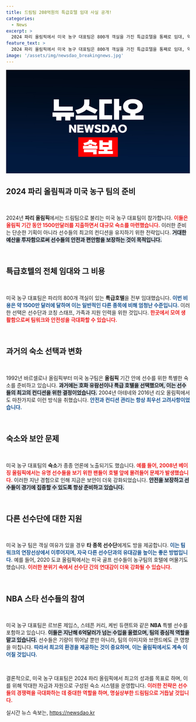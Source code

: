 ```yaml
---
title: 드림팀 208억원의 특급호텔 임대 사실 공개!
categories:
  - News
excerpt: >
  2024 파리 올림픽에서 미국 농구 대표팀은 800개 객실을 가진 특급호텔을 통째로 임대, 약 1500만 달러를 지출하며 화려한 대접을 받고 있습니다. 드림팀의 비결을 공개합니다!
feature_text: >
  2024 파리 올림픽에서 미국 농구 대표팀은 800개 객실을 가진 특급호텔을 통째로 임대, 약 1500만 달러를 지출하며 화려한 대접을 받고 있습니다. 드림팀의 비결을 공개합니다!
image: '/assets/img/newsdao_breakingnews.jpg'
---
```


<p><img src="/assets/img/newsdao_breakingnews.jpg" alt="ranknews 속보" /></p>

<h2 data-ke-size="size26">2024 파리 올림픽과 미국 농구 팀의 준비</h2>

<p data-ke-size="size16">&nbsp;</p>

<p>2024년 <b>파리 올림픽</b>에서는 드림팀으로 불리는 미국 농구 대표팀이 참가합니다. <b><span style="color: #ee2323;">이들은 올림픽 기간 동안 1500만달러를 지출하면서 대규모 숙소를 마련했습니다.</span></b> 이러한 준비는 단순한 기획이 아니라 선수들의 최고의 컨디션을 유지하기 위한 전략입니다. <b><span style="background-color: #21538527;">거대한 예산을 투자함으로써 선수들의 안전과 편안함을 보장하는 것이 목적입니다.</span></b> </p>

<p data-ke-size="size16">&nbsp;</p>

<h2 data-ke-size="size26">특급호텔의 전체 임대와 그 비용</h2>

<p data-ke-size="size16">&nbsp;</p>

<p>미국 농구 대표팀은 파리의 800개 객실이 있는 <b>특급호텔</b>을 전부 임대했습니다. <b><span style="color: #1a5490;">이번 비용은 약 1500만 달러에 달하며 이는 일반적인 다른 종목에 비해 엄청난 수준입니다.</span></b> 이러한 선택은 선수단과 코칭 스태프, 가족과 지원 인력을 위한 것입니다. <b><span style="color: #ee2323;">한곳에서 모여 생활함으로써 팀워크와 안전성을 극대화할 수 있습니다.</span></b></p>

<p data-ke-size="size16">&nbsp;</p>

<h2 data-ke-size="size26">과거의 숙소 선택과 변화</h2>

<p data-ke-size="size16">&nbsp;</p>

<p>1992년 바르셀로나 올림픽부터 미국 농구팀은 <b>올림픽</b> 기간 안에 선수를 위한 특별한 숙소를 준비하고 있습니다. <b><span style="background-color: #21538527;">과거에는 호화 유람선이나 특급 호텔을 선택했으며, 이는 선수들의 최고의 컨디션을 위한 결정이었습니다.</span></b> 2004년 아테네와 2016년 리오 올림픽에서도 마찬가지로 이런 방식을 취했습니다. <b><span style="color: #1a5490;">안전과 컨디션 관리는 항상 최우선 고려사항이었습니다.</span></b></p>

<p data-ke-size="size16">&nbsp;</p>

<h2 data-ke-size="size26">숙소와 보안 문제</h2>

<p data-ke-size="size16">&nbsp;</p>

<p>미국 농구 대표팀의 <b>숙소</b>가 종종 언론에 노출되기도 했습니다. <b><span style="color: #ee2323;">예를 들어, 2008년 베이징 올림픽에서는 유명 선수들을 보기 위한 팬들이 호텔 앞에 몰려들어 문제가 발생했습니다.</span></b> 이러한 지난 경험으로 인해 지금은 보안이 더욱 강화되었습니다. <b><span style="background-color: #21538527;">안전을 보장하고 선수들이 경기에 집중할 수 있도록 항상 준비하고 있습니다.</span></b></p>

<p data-ke-size="size16">&nbsp;</p>

<h2 data-ke-size="size26">다른 선수단에 대한 지원</h2>

<p data-ke-size="size16">&nbsp;</p>

<p>미국 농구 팀은 객실 여유가 있을 경우 <b>타 종목 선수단</b>에게도 방을 제공합니다. <b><span style="color: #1a5490;">이는 팀워크의 연장선상에서 이루어지며, 자국 다른 선수단과의 유대감을 높이는 좋은 방법입니다.</span></b> 예를 들어, 2020 도쿄 올림픽에서는 미국 골프 선수들이 농구팀의 호텔에 머물기도 했습니다. <b><span style="color: #ee2323;">이러한 분위기 속에서 선수단 간의 연대감이 더욱 강화될 수 있습니다.</span></b></p>

<p data-ke-size="size16">&nbsp;</p>

<h2 data-ke-size="size26">NBA 스타 선수들의 참여</h2>

<p data-ke-size="size16">&nbsp;</p>

<p>미국 농구 대표팀은 르브론 제임스, 스테픈 커리, 케빈 듀랜트와 같은 <b>NBA</b> 특별 선수를 포함하고 있습니다. <b><span style="background-color: #21538527;">이들은 지난해 6억달러가 넘는 수입을 올렸으며, 팀의 중심적 역할을 맡고 있습니다.</span></b> 선수들은 기량이 뛰어날 뿐만 아니라, 팀의 이미지와 브랜드에도 큰 영향을 미칩니다. <b><span style="color: #1a5490;">따라서 최고의 환경을 제공하는 것이 중요하며, 이는 올림픽에서도 계속 이어질 것입니다.</span></b></p>

<p data-ke-size="size16">&nbsp;</p>

<p>결론적으로, 미국 농구 대표팀은 2024 파리 올림픽에서 최고의 성과를 목표로 하며, 이를 위해 막대한 자금과 자원으로 구성된 숙소 시스템을 운영합니다. <b><span style="color: #ee2323;">이러한 전략은 선수들의 경쟁력을 극대화하는 데 중대한 역할을 하며, 명실상부한 드림팀으로 거듭날 것입니다.</span></b></p>
실시간 뉴스 속보는, <a href="https://newsdao.kr" rel="dofollow">https://newsdao.kr</a>


